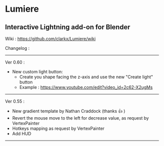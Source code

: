 # Lumiere

## Interactive Lightning add-on for Blender 
Wiki : https://github.com/clarkx/Lumiere/wiki

Changelog :
****
Ver 0.60 :
- New custom light button:
  - Create you shape facing the z-axis and use the new "Create light" button
  - Example : https://www.youtube.com/edit?video_id=2c62-X2ugMs

****
Ver 0.55 :
- New gradient template by Nathan Craddock (thanks :+1: )
- Revert the mouse move to the left for decrease value, as request by VertexPainter
- Hotkeys mapping as request by VertexPainter
- Add HUD

****
